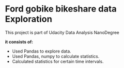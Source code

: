 # Ford gobike bikeshare data Exploration
This project is part of Udacity Data Analysis NanoDegree

<b> it consists of: </b>

- Used Pandas to explore data.
- Used Pandas, numpy to calculate statistics.
- Calculated statistics for certain time intervals.
